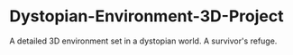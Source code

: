 # Dystopian-Environment-3D-Project
A detailed 3D environment set in a dystopian world. A survivor's refuge.

